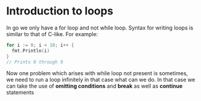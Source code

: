 # Introduction to loops
In go we only have a for loop and not while loop. 
Syntax for writing loops is similar to that of C-like.
For example:
```go
for i := 0; i < 10; i++ {
  fmt.Println(i)
}
// Prints 0 through 9
```

Now one problem which arises with while loop not present is sometimes,
we need to run a loop infinitely in that case what can we do.
In that case we can take the use of **omitting conditions** and **break** as well as **continue** statements
